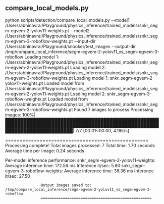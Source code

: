 ## compare_local_models.py

python scripts/detection/compare_local_models.py --model1 /Users/abhinavrai/Playground/physics_inference/trained_models/snkr_segm-egvem-2-yolov11-weights.pt --model2 /Users/abhinavrai/Playground/physics_inference/trained_models/snkr_segm-egvem-3-roboflow-weights.pt --input-dir /Users/abhinavrai/Playground/snooker/test_images --output-dir /tmp/compare_local_inference/segm-egvem-2-yolov11_vs_segm-egvem-3-roboflow
Loading model 1: /Users/abhinavrai/Playground/physics_inference/trained_models/snkr_segm-egvem-2-yolov11-weights.pt
Loading model 2: /Users/abhinavrai/Playground/physics_inference/trained_models/snkr_segm-egvem-3-roboflow-weights.pt
Loading model 1: snkr_segm-egvem-2-yolov11-weights.pt
Loaded model from /Users/abhinavrai/Playground/physics_inference/trained_models/snkr_segm-egvem-2-yolov11-weights.pt
Loading model 2: snkr_segm-egvem-3-roboflow-weights.pt
Loaded model from /Users/abhinavrai/Playground/physics_inference/trained_models/snkr_segm-egvem-3-roboflow-weights.pt
Found 7 images to process
Processing images: 100%|██████████████████████████████████████████████████████████████████████████████████████████████████████████████████████████| 7/7 [00:01<00:00,  4.16it/s]

==================================================
Processing complete!
Total images processed: 7
Total time: 1.70 seconds
Average time per image: 0.24 seconds

Per-model inference performance:
  snkr_segm-egvem-2-yolov11-weights:
      Average inference time: 172.56 ms
          Inference it/sec: 5.80
            snkr_segm-egvem-3-roboflow-weights:
                Average inference time: 36.36 ms
                    Inference it/sec: 27.50

                    Output images saved to: /tmp/compare_local_inference/segm-egvem-2-yolov11_vs_segm-egvem-3-roboflow
                    ==================================================

